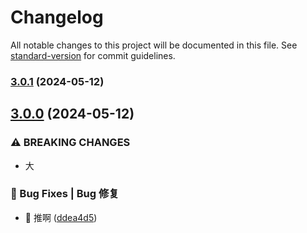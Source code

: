 # Changelog

All notable changes to this project will be documented in this file. See [standard-version](https://github.com/conventional-changelog/standard-version) for commit guidelines.

### [3.0.1](https://github.com/xuguanjie0706/everytrytest/compare/v3.0.0...v3.0.1) (2024-05-12)

## [3.0.0](https://github.com/xuguanjie0706/everytrytest/compare/v2.0.1...v3.0.0) (2024-05-12)


### ⚠ BREAKING CHANGES

* 大

### 🐛 Bug Fixes | Bug 修复

* :bug: 推啊 ([ddea4d5](https://github.com/xuguanjie0706/everytrytest/commit/ddea4d58c2e565a41f044317258aa0af7a450dee))
